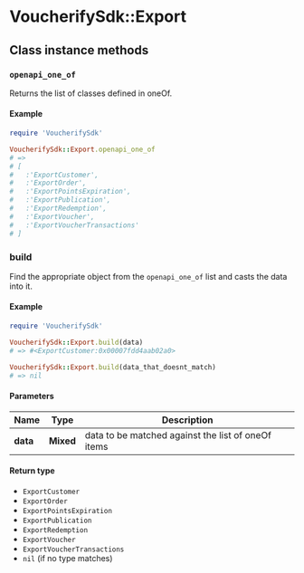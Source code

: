 # VoucherifySdk::Export

## Class instance methods

### `openapi_one_of`

Returns the list of classes defined in oneOf.

#### Example

```ruby
require 'VoucherifySdk'

VoucherifySdk::Export.openapi_one_of
# =>
# [
#   :'ExportCustomer',
#   :'ExportOrder',
#   :'ExportPointsExpiration',
#   :'ExportPublication',
#   :'ExportRedemption',
#   :'ExportVoucher',
#   :'ExportVoucherTransactions'
# ]
```

### build

Find the appropriate object from the `openapi_one_of` list and casts the data into it.

#### Example

```ruby
require 'VoucherifySdk'

VoucherifySdk::Export.build(data)
# => #<ExportCustomer:0x00007fdd4aab02a0>

VoucherifySdk::Export.build(data_that_doesnt_match)
# => nil
```

#### Parameters

| Name | Type | Description |
| ---- | ---- | ----------- |
| **data** | **Mixed** | data to be matched against the list of oneOf items |

#### Return type

- `ExportCustomer`
- `ExportOrder`
- `ExportPointsExpiration`
- `ExportPublication`
- `ExportRedemption`
- `ExportVoucher`
- `ExportVoucherTransactions`
- `nil` (if no type matches)

